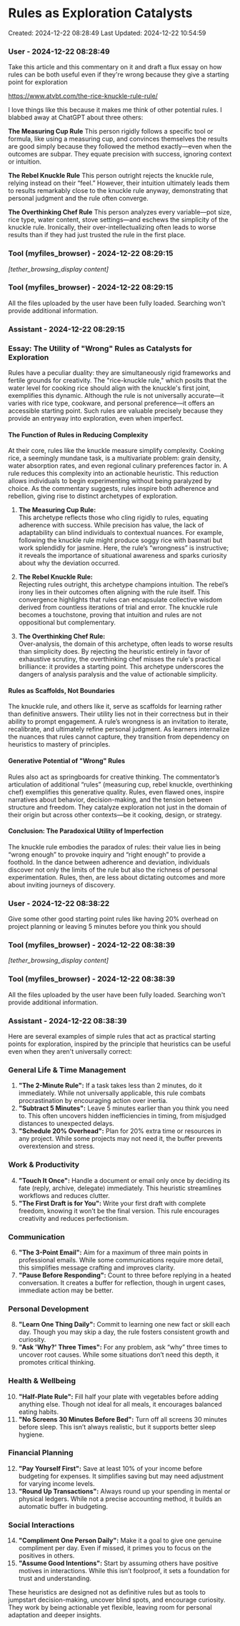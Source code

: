 # Rules as Exploration Catalysts

Created: 2024-12-22 08:28:49
Last Updated: 2024-12-22 10:54:59

### User - 2024-12-22 08:28:49

Take this article and this commentary on it and draft a flux essay on how rules can be both useful even if they're wrong because they give a starting point for exploration

https://www.atvbt.com/the-rice-knuckle-rule-rule/

I love things like this because it makes me think of other potential rules. I blabbed away at ChatGPT about three others:

**The Measuring Cup Rule**
This person rigidly follows a specific tool or formula, like using a measuring cup, and convinces themselves the results are good simply because they followed the method exactly—even when the outcomes are subpar. They equate precision with success, ignoring context or intuition.

**The Rebel Knuckle Rule**
This person outright rejects the knuckle rule, relying instead on their “feel.” However, their intuition ultimately leads them to results remarkably close to the knuckle rule anyway, demonstrating that personal judgment and the rule often converge.

**The Overthinking Chef Rule**
This person analyzes every variable—pot size, rice type, water content, stove settings—and eschews the simplicity of the knuckle rule. Ironically, their over-intellectualizing often leads to worse results than if they had just trusted the rule in the first place.

### Tool (myfiles_browser) - 2024-12-22 08:29:15

*[tether_browsing_display content]*

### Tool (myfiles_browser) - 2024-12-22 08:29:15

All the files uploaded by the user have been fully loaded. Searching won't provide additional information.

### Assistant - 2024-12-22 08:29:15

### Essay: The Utility of "Wrong" Rules as Catalysts for Exploration

Rules have a peculiar duality: they are simultaneously rigid frameworks and fertile grounds for creativity. The "rice-knuckle rule," which posits that the water level for cooking rice should align with the knuckle's first joint, exemplifies this dynamic. Although the rule is not universally accurate—it varies with rice type, cookware, and personal preference—it offers an accessible starting point. Such rules are valuable precisely because they provide an entryway into exploration, even when imperfect.

#### The Function of Rules in Reducing Complexity

At their core, rules like the knuckle measure simplify complexity. Cooking rice, a seemingly mundane task, is a multivariate problem: grain density, water absorption rates, and even regional culinary preferences factor in. A rule reduces this complexity into an actionable heuristic. This reduction allows individuals to begin experimenting without being paralyzed by choice. As the commentary suggests, rules inspire both adherence and rebellion, giving rise to distinct archetypes of exploration.

1. **The Measuring Cup Rule:**  
   This archetype reflects those who cling rigidly to rules, equating adherence with success. While precision has value, the lack of adaptability can blind individuals to contextual nuances. For example, following the knuckle rule might produce soggy rice with basmati but work splendidly for jasmine. Here, the rule’s “wrongness” is instructive; it reveals the importance of situational awareness and sparks curiosity about why the deviation occurred.

2. **The Rebel Knuckle Rule:**  
   Rejecting rules outright, this archetype champions intuition. The rebel’s irony lies in their outcomes often aligning with the rule itself. This convergence highlights that rules can encapsulate collective wisdom derived from countless iterations of trial and error. The knuckle rule becomes a touchstone, proving that intuition and rules are not oppositional but complementary.

3. **The Overthinking Chef Rule:**  
   Over-analysis, the domain of this archetype, often leads to worse results than simplicity does. By rejecting the heuristic entirely in favor of exhaustive scrutiny, the overthinking chef misses the rule's practical brilliance: it provides a starting point. This archetype underscores the dangers of analysis paralysis and the value of actionable simplicity.

#### Rules as Scaffolds, Not Boundaries

The knuckle rule, and others like it, serve as scaffolds for learning rather than definitive answers. Their utility lies not in their correctness but in their ability to prompt engagement. A rule’s wrongness is an invitation to iterate, recalibrate, and ultimately refine personal judgment. As learners internalize the nuances that rules cannot capture, they transition from dependency on heuristics to mastery of principles.

#### Generative Potential of "Wrong" Rules

Rules also act as springboards for creative thinking. The commentator’s articulation of additional “rules” (measuring cup, rebel knuckle, overthinking chef) exemplifies this generative quality. Rules, even flawed ones, inspire narratives about behavior, decision-making, and the tension between structure and freedom. They catalyze exploration not just in the domain of their origin but across other contexts—be it cooking, design, or strategy.

#### Conclusion: The Paradoxical Utility of Imperfection

The knuckle rule embodies the paradox of rules: their value lies in being “wrong enough” to provoke inquiry and “right enough” to provide a foothold. In the dance between adherence and deviation, individuals discover not only the limits of the rule but also the richness of personal experimentation. Rules, then, are less about dictating outcomes and more about inviting journeys of discovery.

### User - 2024-12-22 08:38:22

Give some other good starting point rules like having 20% overhead on project planning or leaving 5 minutes before you think you should

### Tool (myfiles_browser) - 2024-12-22 08:38:39

*[tether_browsing_display content]*

### Tool (myfiles_browser) - 2024-12-22 08:38:39

All the files uploaded by the user have been fully loaded. Searching won't provide additional information.

### Assistant - 2024-12-22 08:38:39

Here are several examples of simple rules that act as practical starting points for exploration, inspired by the principle that heuristics can be useful even when they aren't universally correct:

### General Life & Time Management
1. **"The 2-Minute Rule":** If a task takes less than 2 minutes, do it immediately. While not universally applicable, this rule combats procrastination by encouraging action over inertia.
2. **"Subtract 5 Minutes":** Leave 5 minutes earlier than you think you need to. This often uncovers hidden inefficiencies in timing, from misjudged distances to unexpected delays.
3. **"Schedule 20% Overhead":** Plan for 20% extra time or resources in any project. While some projects may not need it, the buffer prevents overextension and stress.

### Work & Productivity
4. **"Touch It Once":** Handle a document or email only once by deciding its fate (reply, archive, delegate) immediately. This heuristic streamlines workflows and reduces clutter.
5. **"The First Draft is for You":** Write your first draft with complete freedom, knowing it won’t be the final version. This rule encourages creativity and reduces perfectionism.

### Communication
6. **"The 3-Point Email":** Aim for a maximum of three main points in professional emails. While some communications require more detail, this simplifies message crafting and improves clarity.
7. **"Pause Before Responding":** Count to three before replying in a heated conversation. It creates a buffer for reflection, though in urgent cases, immediate action may be better.

### Personal Development
8. **"Learn One Thing Daily":** Commit to learning one new fact or skill each day. Though you may skip a day, the rule fosters consistent growth and curiosity.
9. **"Ask 'Why?' Three Times":** For any problem, ask “why” three times to uncover root causes. While some situations don’t need this depth, it promotes critical thinking.

### Health & Wellbeing
10. **"Half-Plate Rule":** Fill half your plate with vegetables before adding anything else. Though not ideal for all meals, it encourages balanced eating habits.
11. **"No Screens 30 Minutes Before Bed":** Turn off all screens 30 minutes before sleep. This isn’t always realistic, but it supports better sleep hygiene.

### Financial Planning
12. **"Pay Yourself First":** Save at least 10% of your income before budgeting for expenses. It simplifies saving but may need adjustment for varying income levels.
13. **"Round Up Transactions":** Always round up your spending in mental or physical ledgers. While not a precise accounting method, it builds an automatic buffer in budgeting.

### Social Interactions
14. **"Compliment One Person Daily":** Make it a goal to give one genuine compliment per day. Even if missed, it primes you to focus on the positives in others.
15. **"Assume Good Intentions":** Start by assuming others have positive motives in interactions. While this isn’t foolproof, it sets a foundation for trust and understanding.

These heuristics are designed not as definitive rules but as tools to jumpstart decision-making, uncover blind spots, and encourage curiosity. They work by being actionable yet flexible, leaving room for personal adaptation and deeper insights.

